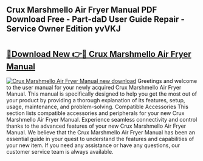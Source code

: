 ## Crux Marshmello Air Fryer Manual PDF Download Free - Part-daD User Guide Repair - Service Owner Edition yvVKJ

# <h2><a href="http://bc27675.oget.top/?id=Crux+Marshmello+Air+Fryer+Manual">🔗Download New 👉🔴 Crux Marshmello Air Fryer Manual</a></h2>

[![Crux Marshmello Air Fryer Manual new download](https://i.imgur.com/5g1atiW.png)](http://bc27675.oget.top/?id=Crux+Marshmello+Air+Fryer+Manual)
Greetings and welcome to the user manual for your newly acquired Crux Marshmello Air Fryer Manual. This manual is specifically designed to help you get the most out of your product by providing a thorough explanation of its features, setup, usage, maintenance, and problem-solving. Compatible Accessories This section lists compatible accessories and peripherals for your new Crux Marshmello Air Fryer Manual. Experience seamless connectivity and control thanks to the advanced features of your new Crux Marshmello Air Fryer Manual. We believe that the Crux Marshmello Air Fryer Manual has been an essential guide in your quest to understand the features and capabilities of your new item. If you need any assistance or have any questions, our customer service team is always available.
